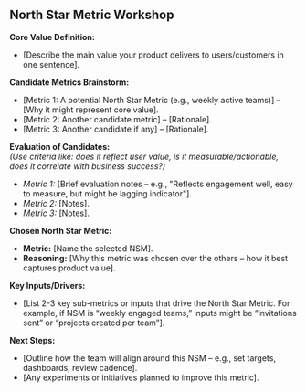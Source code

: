 <!--
## Description: Facilitates identifying or refining your product’s North Star Metric (the one metric that best captures the core value users get), through a guided brainstorming and evaluation process.
## Usage Note: Use when you need to choose a North Star Metric or validate that the right one is selected. Make sure you have clarity on your product’s value and some supporting data. The prompt will lead you from defining value to evaluating possible metrics.
## Instructions: The AI will start by asking about the product’s core value to users. Then it will help brainstorm candidate metrics and evaluate them against criteria (e.g., actionable, predictive of success). Finally, it will prompt you to select one metric and identify supporting inputs to drive it. The output is a structured record of this process for team alignment.
## Attribution: Inspired by the North Star Metric approach advocated by growth experts (e.g., Sean Ellis, Amplitude’s North Star framework).
-->

## North Star Metric Workshop

**Core Value Definition:**  
- [Describe the main value your product delivers to users/customers in one sentence].

**Candidate Metrics Brainstorm:**  
- [Metric 1: A potential North Star Metric (e.g., weekly active teams)] – [Why it might represent core value].  
- [Metric 2: Another candidate metric] – [Rationale].  
- [Metric 3: Another candidate if any] – [Rationale].

**Evaluation of Candidates:**  
*(Use criteria like: does it reflect user value, is it measurable/actionable, does it correlate with business success?)*  
- *Metric 1:* [Brief evaluation notes – e.g., "Reflects engagement well, easy to measure, but might be lagging indicator"].  
- *Metric 2:* [Notes].  
- *Metric 3:* [Notes].

**Chosen North Star Metric:**  
- **Metric:** [Name the selected NSM].  
- **Reasoning:** [Why this metric was chosen over the others – how it best captures product value].

**Key Inputs/Drivers:**  
- [List 2-3 key sub-metrics or inputs that drive the North Star Metric. For example, if NSM is “weekly engaged teams,” inputs might be “invitations sent” or “projects created per team”].

**Next Steps:**  
- [Outline how the team will align around this NSM – e.g., set targets, dashboards, review cadence].  
- [Any experiments or initiatives planned to improve this metric].

